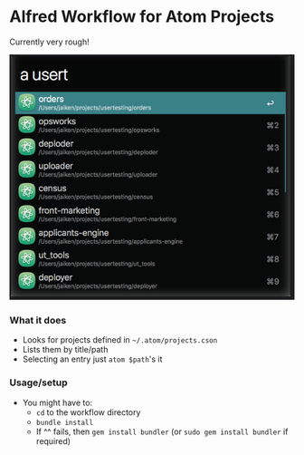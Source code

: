 # Alfred Workflow for Atom Projects

Currently very rough!

![screenshot](doc/Screenshot.png)

### What it does

- Looks for projects defined in `~/.atom/projects.cson`
- Lists them by title/path
- Selecting an entry just `atom $path`'s it

### Usage/setup

- You might have to:
  - `cd` to the workflow directory
  - `bundle install`
  - If ^^ fails, then `gem install bundler` (or `sudo gem install bundler` if required)
